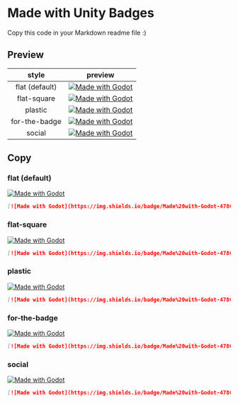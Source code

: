 # Made with Unity Badges

Copy this code in your Markdown readme file :)

## Preview

|      style     |                                                                            preview                                                                           |
|:--------------:|:------------------------------------------------------------------------------------------------------------------------------------------------------------:|
| flat (default) | [![Made with Godot](https://img.shields.io/badge/Made%20with-Godot-478CBF?style=flat&logo=godot%20engine&logoColor=white)](https://godotengine.org)          |
|   flat-square  | [![Made with Godot](https://img.shields.io/badge/Made%20with-Godot-478CBF?style=flat-square&logo=godot%20engine&logoColor=white)](https://godotengine.org)   |
|     plastic    | [![Made with Godot](https://img.shields.io/badge/Made%20with-Godot-478CBF?style=plastic&logo=godot%20engine&logoColor=white)](https://godotengine.org)       |
|  for-the-badge | [![Made with Godot](https://img.shields.io/badge/Made%20with-Godot-478CBF?style=for-the-badge&logo=godot%20engine&logoColor=white)](https://godotengine.org) |
|     social     | [![Made with Godot](https://img.shields.io/badge/Made%20with-Godot-478CBF?style=social&logo=godot%20engine)](https://godotengine.org)                        |

## Copy

### flat (default)

[![Made with Godot](https://img.shields.io/badge/Made%20with-Godot-478CBF?style=flat&logo=godot%20engine&logoColor=white)](https://godotengine.org)
```markdown
[![Made with Godot](https://img.shields.io/badge/Made%20with-Godot-478CBF?style=flat&logo=godot%20engine&logoColor=white)](https://godotengine.org)
```

### flat-square

[![Made with Godot](https://img.shields.io/badge/Made%20with-Godot-478CBF?style=flat-square&logo=godot%20engine&logoColor=white)](https://godotengine.org)
```markdown
[![Made with Godot](https://img.shields.io/badge/Made%20with-Godot-478CBF?style=flat-square&logo=godot%20engine&logoColor=white)](https://godotengine.org)
```

### plastic

[![Made with Godot](https://img.shields.io/badge/Made%20with-Godot-478CBF?style=plastic&logo=godot%20engine&logoColor=white)](https://godotengine.org)
```markdown
[![Made with Godot](https://img.shields.io/badge/Made%20with-Godot-478CBF?style=plastic&logo=godot%20engine&logoColor=white)](https://godotengine.org)
```

### for-the-badge

[![Made with Godot](https://img.shields.io/badge/Made%20with-Godot-478CBF?style=for-the-badge&logo=godot%20engine&logoColor=white)](https://godotengine.org)
```markdown
[![Made with Godot](https://img.shields.io/badge/Made%20with-Godot-478CBF?style=for-the-badge&logo=godot%20engine&logoColor=white)](https://godotengine.org)
```

### social

[![Made with Godot](https://img.shields.io/badge/Made%20with-Godot-478CBF?style=social&logo=godot%20engine)](https://godotengine.org)
```markdown
[![Made with Godot](https://img.shields.io/badge/Made%20with-Godot-478CBF?style=social&logo=godot%20engine)](https://godotengine.org)
```

